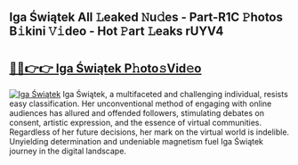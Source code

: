 ## Iga Świątek All 𝙻eaked 𝙽u𝚍es - Part-R1C 𝙿hotos B𝚒kini 𝚅𝚒deo - Hot 𝙿art 𝙻eaks rUYV4

# <h2><a href="http://ld0ebzb.urlbe.top/?page=Iga+%c5%9awi%c4%85tek">🔗🔗👉👉 Iga Świątek P𝚑oto𝚜Vid𝚎o</a></h2>

[![Iga Świątek](https://i.imgur.com/eBuTRDB.gif)](http://ld0ebzb.urlbe.top/?page=Iga+%c5%9awi%c4%85tek)
Iga Świątek, a multifaceted and challenging individual, resists easy classification. Her unconventional method of engaging with online audiences has allured and offended followers, stimulating debates on consent, artistic expression, and the essence of virtual communities. Regardless of her future decisions, her mark on the virtual world is indelible. Unyielding determination and undeniable magnetism fuel Iga Świątek journey in the digital landscape.
